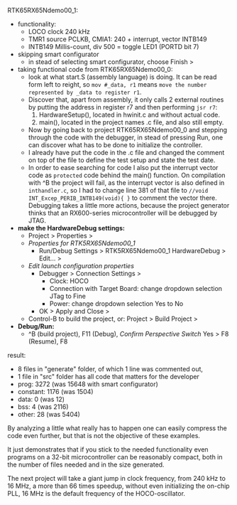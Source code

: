 RTK65RX65Ndemo00_1:
- functionality:
  - LOCO clock 240 kHz
  - TMR1 source PCLKB, CMIA1: 240 + interrupt, vector INTB149
  - INTB149 Millis-count, div 500 = toggle LED1 (PORTD bit 7)
- skipping smart configurator
  - in stead of selecting smart configurator, choose Finish >
- taking functional code from RTK65RX65Ndemo00_0: 
  - look at what start.S (assembly language) is doing.
    It can be read form left to reight, so `mov #_data, r1` means
    `move the number represented by _data to register r1`.
  - Discover that, apart from assembly, it only calls 2 external routines
    by putting the address in register r7 and then performing `jsr r7`:
    1. HardwareSetup(), located in hwinit.c and without actual code.
    1. main(), located in the project names .c file, and also still empty.
  - Now by going back to project RTK65RX65Ndemo00_0 and stepping through the 
    code with the debugger, in stead of pressing Run, one can discover what
    has to be done to initialize the controller.
  - I already have put the code in the .c file and changed the comment on top
    of the file to define the test setup and state the test date.
  - In order to ease searching for code I also put the interrupt vector code
    as `protected` code behind the main() function.
    On compilation with ^B the project will fail, as the interrupt vector is
    also defined in `inthandler.c`, so I had to change line 381 of that file
    to `//void INT_Excep_PERIB_INTB149(void){ }` to comment the vector there.
    Debugging takes a little more actions, because the project generator
    thinks that an RX600-series microcontroller will be debugged by JTAG.
- **make the HardwareDebug settings:**
  - Project > Properties >
  - _Properties for RTK5RX65Ndemo00_1_
    - Run/Debug Settings > RTK5RX65Ndemo00_1 HardwareDebug > Edit... >
  - _Edit launch configuration properties_
    - Debugger > Connection Settings >
      - Clock: HOCO
      - Connection with Target Board: change dropdown selection JTag to Fine
      - Power: change dropdown selection Yes to No
    - OK > Apply and Close >
  - Control-B to build the project, or: Project > Build Project >
- **Debug/Run:**
  - ^B (build project), F11 (Debug), _Confirm Perspective Switch_ Yes >
    F8 (Resume), F8  

result:
 - 8 files in "generate" folder, of which 1 line was commented out,
 - 1 file in "src" folder has all code that matters for the developer
 - prog: 3272 (was 15648 with smart configurator)
 - constant: 1176 (was 1504)
 - data: 0 (was 12)
 - bss: 4 (was 2116)
 - other: 28 (was 5404)

By analyzing a little what really has to happen one can easily compress the
code even further, but that is not the objective of these examples.

It just demonstrates that if you stick to the needed functionality even
programs on a 32-bit microcontroller can be reasonably compact, both in the
number of files needed and in the size generated.

The next project will take a giant jump in clock frequency, from 240 kHz to
16 MHz, a more than 66 times speedup, without even initializing the on-chip
PLL, 16 MHz is the default frequency of the HOCO-oscillator.

